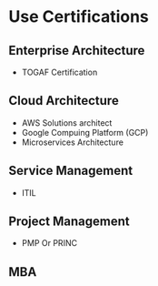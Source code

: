 # Use Certifications 

## Enterprise Architecture 
- TOGAF Certification

## Cloud Architecture
- AWS Solutions architect
- Google Compuing Platform (GCP)
- Microservices Architecture

## Service Management
- ITIL

## Project Management
- PMP Or PRINC

## MBA 

